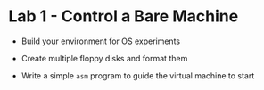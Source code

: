 # Lab 1 - Control a Bare Machine

* Build your environment for OS experiments

* Create multiple floppy disks and format them

* Write a simple `asm` program to guide the virtual machine to start